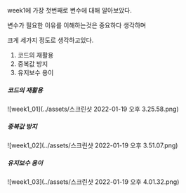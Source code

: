 week1에 가장 첫번째로 변수에 대해 알아보았다.

변수가 필요한 이유를 이해하는것은 중요하다 생각하며

크게 세가지 정도로 생각하고있다.

1. 코드의 재활용
2. 중복값 방지
3. 유지보수 용이

##### 코드의 재활용

![week1_01](../assets/스크린샷 2022-01-19 오후 3.25.58.png)

##### 중복값 방지

![week1_02](../assets/스크린샷 2022-01-19 오후 3.51.07.png)

##### 유지보수 용이

![week1_03](../assets/스크린샷 2022-01-19 오후 4.01.32.png)

